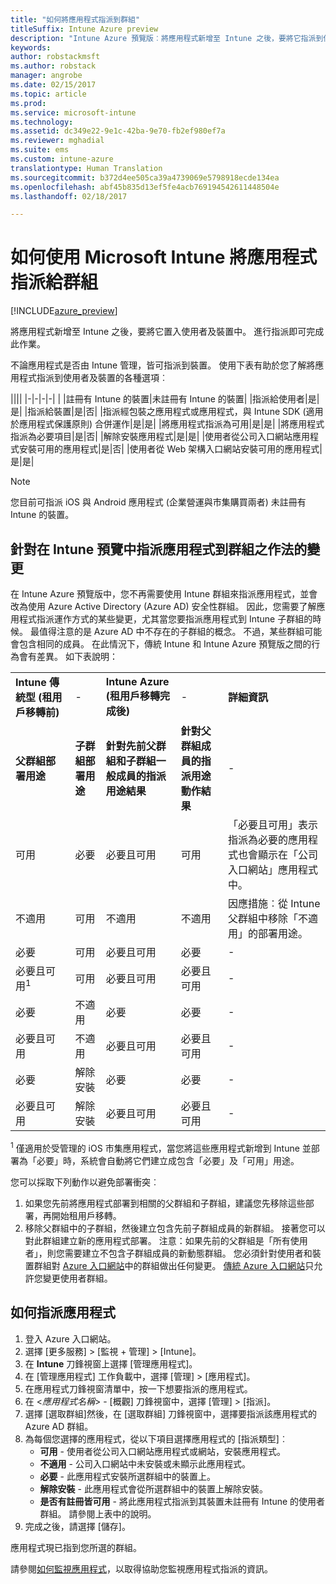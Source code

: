 ```yaml
---
title: "如何將應用程式指派到群組"
titleSuffix: Intune Azure preview
description: "Intune Azure 預覽版︰將應用程式新增至 Intune 之後，要將它指派到使用者或裝置的群組中。"
keywords: 
author: robstackmsft
ms.author: robstack
manager: angrobe
ms.date: 02/15/2017
ms.topic: article
ms.prod: 
ms.service: microsoft-intune
ms.technology: 
ms.assetid: dc349e22-9e1c-42ba-9e70-fb2ef980ef7a
ms.reviewer: mghadial
ms.suite: ems
ms.custom: intune-azure
translationtype: Human Translation
ms.sourcegitcommit: b372d4ee505ca39a4739069e5798918ecde134ea
ms.openlocfilehash: abf45b835d13ef5fe4acb769194542611448504e
ms.lasthandoff: 02/18/2017

---
```


# <a name="how-to-assign-apps-to-groups-with-microsoft-intune"></a>如何使用 Microsoft Intune 將應用程式指派給群組

[!INCLUDE[azure_preview](../includes/azure_preview.md)]

將應用程式新增至 Intune 之後，要將它置入使用者及裝置中。 進行指派即可完成此作業。

不論應用程式是否由 Intune 管理，皆可指派到裝置。 使用下表有助於您了解將應用程式指派到使用者及裝置的各種選項︰

||||
|-|-|-|-|
|&nbsp;|註冊有 Intune 的裝置|未註冊有 Intune 的裝置|
|指派給使用者|是|是|
|指派給裝置|是|否|
|指派經包裝之應用程式或應用程式，與 Intune SDK (適用於應用程式保護原則) 合併運作|是|是|
|將應用程式指派為可用|是|是|
|將應用程式指派為必要項目|是|否|
|解除安裝應用程式|是|是|
|使用者從公司入口網站應用程式安裝可用的應用程式|是|否|
|使用者從 Web 架構入口網站安裝可用的應用程式|是|是|

> [!NOTE]
> 您目前可指派 iOS 與 Android 應用程式 (企業營運與市集購買兩者) 未註冊有 Intune 的裝置。

## <a name="changes-to-how-you-assign-apps-to-groups-in-the-intune-preview"></a>針對在 Intune 預覽中指派應用程式到群組之作法的變更

在 Intune Azure 預覽版中，您不再需要使用 Intune 群組來指派應用程式，並會改為使用 Azure Active Directory (Azure AD) 安全性群組。 因此，您需要了解應用程式指派運作方式的某些變更，尤其當您要指派應用程式到 Intune 子群組的時候。
最值得注意的是 Azure AD 中不存在的子群組的概念。 不過，某些群組可能會包含相同的成員。 在此情況下，傳統 Intune 和 Intune Azure 預覽版之間的行為會有差異。 如下表說明：

||||||
|-|-|-|-|-|
|**Intune 傳統型 (租用戶移轉前)**|-|**Intune Azure (租用戶移轉完成後)**|-|**詳細資訊**|
|**父群組部署用途**|**子群組部署用途**|**針對先前父群組和子群組一般成員的指派用途結果**|**針對父群組成員的指派用途動作結果**|-|    
|可用|必要|必要且可用|可用|「必要且可用」表示指派為必要的應用程式也會顯示在「公司入口網站」應用程式中。
|不適用|可用|不適用|不適用|因應措施︰從 Intune 父群組中移除「不適用」的部署用途。
|必要|可用|必要且可用|必要|-|
|必要且可用<sup>1</sup>|可用|必要且可用|必要且可用|-|    
|必要|不適用|必要|必要|-|    
|必要且可用|不適用|必要且可用|必要且可用|-|    
|必要|解除安裝|必要|必要|-|    
|必要且可用|解除安裝|必要且可用|必要且可用|-|
<sup>1</sup> 僅適用於受管理的 iOS 市集應用程式，當您將這些應用程式新增到 Intune 並部署為「必要」時，系統會自動將它們建立成包含「必要」及「可用」用途。

您可以採取下列動作以避免部署衝突︰

1.    如果您先前將應用程式部署到相關的父群組和子群組，建議您先移除這些部署，再開始租用戶移轉。
2.    移除父群組中的子群組，然後建立包含先前子群組成員的新群組。 接著您可以對此群組建立新的應用程式部署。
注意：如果先前的父群組是「所有使用者」，則您需要建立不包含子群組成員的新動態群組。
您必須針對使用者和裝置群組對 [Azure 入口網站](https://portal.azure.com/)中的群組做出任何變更。 [傳統 Azure 入口網站](https://manage.windowsazure.com/)只允許您變更使用者群組。


## <a name="how-to-assign-an-app"></a>如何指派應用程式

1. 登入 Azure 入口網站。
2. 選擇 [更多服務]  >  [監視 + 管理]  >  [Intune]。
3. 在 **Intune** 刀鋒視窗上選擇 [管理應用程式]。
1. 在 [管理應用程式] 工作負載中，選擇 [管理]  >  [應用程式]。
2. 在應用程式刀鋒視窗清單中，按一下想要指派的應用程式。
3. 在 <*應用程式名稱*> - [概觀] 刀鋒視窗中，選擇 [管理]  >  [指派]。
4. 選擇 [選取群組]然後，在 [選取群組] 刀鋒視窗中，選擇要指派該應用程式的 Azure AD 群組。
5. 為每個您選擇的應用程式，從以下項目選擇應用程式的 [指派類型]︰
    - **可用** - 使用者從公司入口網站應用程式或網站，安裝應用程式。
    - **不適用** - 公司入口網站中未安裝或未顯示此應用程式。
    - **必要** - 此應用程式安裝所選群組中的裝置上。
    - **解除安裝** - 此應用程式會從所選群組中的裝置上解除安裝。
    - **是否有註冊皆可用** - 將此應用程式指派到其裝置未註冊有 Intune 的使用者群組。 請參閱上表中的說明。
6. 完成之後，請選擇 [儲存]。

應用程式現已指到您所選的群組。

請參閱[如何監視應用程式](monitor-apps.md)，以取得協助您監視應用程式指派的資訊。

